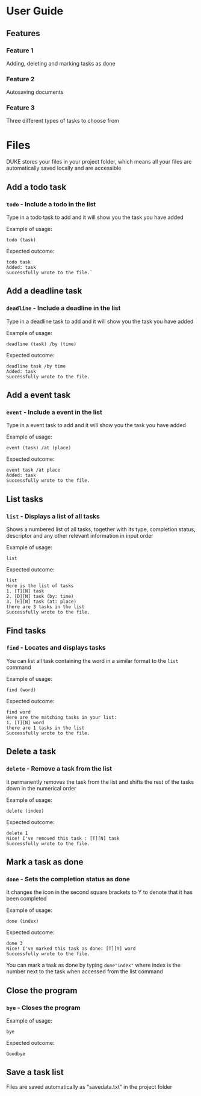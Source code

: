 # User Guide

## Features 

### Feature 1 
Adding, deleting and marking tasks as done
### Feature 2 
Autosaving documents
### Feature 3
Three different types of tasks to choose from

# Files


DUKE stores your files in your project folder, which means all your files are automatically saved locally and are accessible 


## Add a todo task
### `todo` - Include a todo in the list

Type in a todo task to add and it will show you the task you have added

Example of usage: 

`todo (task)`

Expected outcome:

    todo task
    Added: task
    Successfully wrote to the file.`

## Add a deadline task
### `deadline` - Include a deadline in the list

Type in a deadline task to add and it will show you the task you have added

Example of usage: 

`deadline (task) /by (time)` 

Expected outcome:

    deadline task /by time
    Added: task
    Successfully wrote to the file.


## Add a event task
### `event` - Include a event in the list

Type in a event task to add and it will show you the task you have added

Example of usage: 

`event (task) /at (place)`

Expected outcome:

    event task /at place
    Added: task
    Successfully wrote to the file.



## List tasks
### `list` - Displays a list of all tasks

Shows a numbered list of all tasks, together with its type, completion status, descriptor and any other relevant information in input order

Example of usage: 

`list`

Expected outcome:

    list
    Here is the list of tasks
    1. [T][N] task
    2. [D][N] task (by: time)
    3. [E][N] task (at: place)
    there are 3 tasks in the list
    Successfully wrote to the file.


## Find tasks
### `find` - Locates and displays tasks

You can list all task containing the word in a similar format to the `list` command

Example of usage: 

`find (word)`

Expected outcome:

    find word
    Here are the matching tasks in your list:
    1. [T][N] word
    there are 1 tasks in the list
    Successfully wrote to the file.



## Delete a task
### `delete` - Remove a task from the list

It permanently removes the task from the list and shifts the rest of the tasks down in the numerical order

Example of usage: 

`delete (index)`

Expected outcome:

    delete 1
    Nice! I've removed this task : [T][N] task
    Successfully wrote to the file.


## Mark a task as done
### `done` - Sets the completion status as done

It changes the icon in the second square brackets to Y to denote that it has been completed

Example of usage: 

`done (index)`

Expected outcome:

    done 3
    Nice! I've marked this task as done: [T][Y] word
    Successfully wrote to the file.

You can mark a task as done by typing `done"index"` where index is the number next to the task when accessed from the list command

## Close the program
### `bye` - Closes the program

Example of usage:

`bye`

Expected outcome:

    Goodbye


## Save a task list

Files are saved automatically as "savedata.txt" in the project folder
